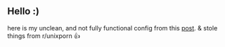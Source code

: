 ## Hello :)
here is my unclean, and not fully functional config from this [post]( https://www.reddit.com/r/unixporn/comments/17ala59/bspwm_skipped_school_to_do_this/ ). 
& stole things from r/unixporn 👍

